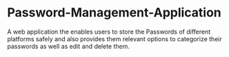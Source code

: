 # Password-Management-Application
A web application the enables users to store the Passwords of different platforms safely and also provides them relevant options to categorize their passwords as well as edit and delete them.
